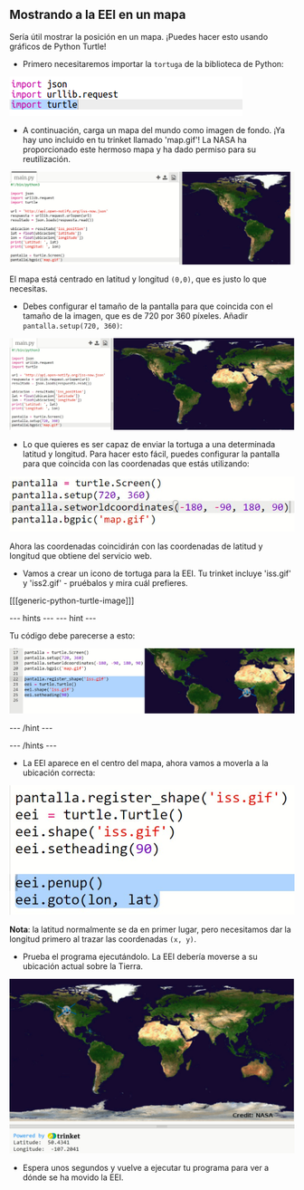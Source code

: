 ## Mostrando a la EEI en un mapa

Sería útil mostrar la posición en un mapa. ¡Puedes hacer esto usando gráficos de Python Turtle!

+ Primero necesitaremos importar la `tortuga` de la biblioteca de Python:

![captura de pantalla](images/iss-turtle.png)

+ A continuación, carga un mapa del mundo como imagen de fondo. ¡Ya hay uno incluido en tu trinket llamado 'map.gif'! La NASA ha proporcionado este hermoso mapa y ha dado permiso para su reutilización. 

![captura de pantalla](images/iss-map.png)

El mapa está centrado en latitud y longitud `(0,0)`, que es justo lo que necesitas.

+ Debes configurar el tamaño de la pantalla para que coincida con el tamaño de la imagen, que es de 720 por 360 píxeles. Añadir `pantalla.setup(720, 360)`:

![captura de pantalla](images/iss-setup.png)

+ Lo que quieres es ser capaz de enviar la tortuga a una determinada latitud y longitud. Para hacer esto fácil, puedes configurar la pantalla para que coincida con las coordenadas que estás utilizando:

![captura de pantalla](images/iss-world.png)

Ahora las coordenadas coincidirán con las coordenadas de latitud y longitud que obtiene del servicio web.

+ Vamos a crear un icono de tortuga para la EEI. Tu trinket incluye 'iss.gif' y 'iss2.gif' - pruébalos y mira cuál prefieres. 

[[[generic-python-turtle-image]]]

--- hints ---
 --- hint ---

Tu código debe parecerse a esto:

![captura de pantalla](images/iss-image.png)

--- /hint ---

--- /hints ---

+ La EEI aparece en el centro del mapa, ahora vamos a moverla a la ubicación correcta:

![captura de pantalla](images/iss-plot.png)

**Nota**: la latitud normalmente se da en primer lugar, pero necesitamos dar la longitud primero al trazar las coordenadas `(x, y)`.

+ Prueba el programa ejecutándolo. La EEI debería moverse a su ubicación actual sobre la Tierra. 

![captura de pantalla](images/iss-plotted.png)

+ Espera unos segundos y vuelve a ejecutar tu programa para ver a dónde se ha movido la EEI.